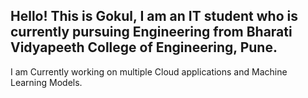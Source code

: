 ## Hello! This is Gokul, I am an IT student who is currently pursuing Engineering from Bharati Vidyapeeth College of Engineering, Pune.
I am Currently working on multiple Cloud applications and Machine Learning Models.

<!--
**gokul0802/gokul0802** is a ✨ _special_ ✨ repository because its `README.md` (this file) appears on your GitHub profile.

Here are some ideas to get you started:

- 🔭 I’m currently working on ...
- 🌱 I’m currently learning ...
- 👯 I’m looking to collaborate on ...
- 🤔 I’m looking for help with ...
- 💬 Ask me about ...
- 📫 How to reach me: ...
- 😄 Pronouns: ...
- ⚡ Fun fact: ...
-->
